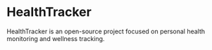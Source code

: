 # HealthTracker
HealthTracker is an open-source project focused on personal health monitoring and wellness tracking. 
